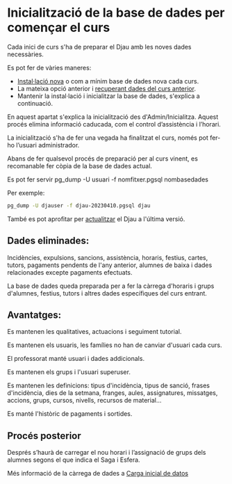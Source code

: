 # Inicialització de la base de dades per començar el curs

Cada inici de curs s'ha de preparar el Djau amb les noves dades necessàries.

Es pot fer de vàries maneres:
* [Instal·lació nova](../instalacion-2/instalacion.md) o com a mínim base de dades nova cada curs.
* La mateixa opció anterior i [recuperant dades del curs anterior](../../../canviDeCurs.txt).
* Mantenir la instal·lació i inicialitzar la base de dades, s'explica a continuació.

En aquest apartat s'explica la inicialització des d'Admin/Inicialitza. Aquest procés elimina informació caducada, com el control d’assistència i l’horari.

La inicialització s'ha de fer una vegada ha finalitzat el curs, només pot fer-ho l’usuari administrador.

Abans de fer qualsevol procés de preparació per al curs vinent, es recomanable fer còpia de la base de dades actual.

Es pot fer servir pg_dump -U usuari -f nomfitxer.pgsql nombasedades

Per exemple:

```bash
pg_dump -U djauser -f djau-20230410.pgsql djau
```

També es pot aprofitar per [actualitzar](actualitza.md) el Djau a l'última versió.

## Dades eliminades:

Incidències, expulsions, sancions, assistència, horaris, festius, cartes, tutors, pagaments pendents de l'any anterior, alumnes de baixa i dades relacionades excepte pagaments efectuats. 

La base de dades queda preparada per a fer la càrrega d'horaris i grups d'alumnes, festius, tutors i altres dades específiques del curs entrant.

## Avantatges:

Es mantenen les qualitatives, actuacions i seguiment tutorial.

Es mantenen els usuaris, les famílies no han de canviar d'usuari cada curs.

El professorat manté usuari i dades addicionals.

Es mantenen els grups i l'usuari superuser.

Es mantenen les definicions: tipus d'incidència, tipus de sanció, frases d'incidència, dies de la setmana, franges, aules, assignatures, missatges, accions, grups, cursos, nivells, recursos de material...

Es manté l'històric de pagaments i sortides.

## Procés posterior

Després s’haurà de carregar el nou horari i l’assignació de grups dels alumnes segons el que indica el Saga i Esfera.

Més informació de la càrrega de dades a [Carga inicial de datos](carga-inicial-de-datos/README.md)
